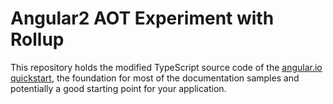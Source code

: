 # Angular2 AOT Experiment with Rollup

This repository holds the modified TypeScript source code of the [angular.io quickstart](https://angular.io/docs/ts/latest/quickstart.html),
the foundation for most of the documentation samples and potentially a good starting point for your application.